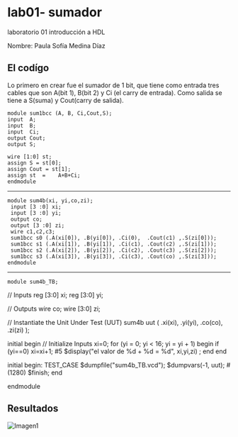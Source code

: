 # lab01- sumador 
laboratorio 01 introducción a HDL

Nombre: Paula Sofía Medina Díaz

El codígo
------

Lo primero en crear fue el sumador de 1 bit, que tiene como entrada tres cables que son A(bit 1), B(bit 2) y Ci (el carry de entrada). Como salida se tiene a S(suma) y Cout(carry de salida).

    module sum1bcc (A, B, Ci,Cout,S);
    input  A;
    input  B;
    input  Ci;
    output Cout;
    output S;

    wire [1:0] st;
    assign S = st[0];
    assign Cout = st[1];
    assign st  = 	A+B+Ci;
    endmodule
    
    
  ----------------------------------------------------------
  
  
    module sum4b(xi, yi,co,zi);
     input [3 :0] xi;
     input [3 :0] yi;
     output co;
     output [3 :0] zi;
     wire c1,c2,c3;
     sum1bcc s0 (.A(xi[0]), .B(yi[0]), .Ci(0),  .Cout(c1) ,.S(zi[0]));
     sum1bcc s1 (.A(xi[1]), .B(yi[1]), .Ci(c1), .Cout(c2) ,.S(zi[1]));
     sum1bcc s2 (.A(xi[2]), .B(yi[2]), .Ci(c2), .Cout(c3) ,.S(zi[2]));
     sum1bcc s3 (.A(xi[3]), .B(yi[3]), .Ci(c3), .Cout(co) ,.S(zi[3]));
    endmodule

-----------------------------------------------------

    module sum4b_TB;

  // Inputs
  reg [3:0] xi;
  reg [3:0] yi;

  // Outputs
  wire co;
  wire [3:0] zi;

  // Instantiate the Unit Under Test (UUT)
  sum4b uut (
    .xi(xi), 
    .yi(yi), 
    .co(co), 
    .zi(zi)
  );

  initial begin
  // Initialize Inputs
    xi=0;
	 for (yi = 0; yi < 16; yi = yi + 1) begin
      if (yi==0)
        xi=xi+1;
      #5 $display("el valor de %d + %d = %d", xi,yi,zi) ;
    end
  end      


initial begin: TEST_CASE
     $dumpfile("sum4b_TB.vcd");
     $dumpvars(-1, uut);
     #(1280) $finish;
   end

endmodule

Resultados
-------------------


![Imagen1]()




